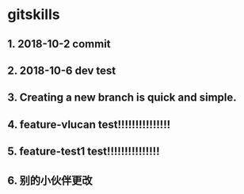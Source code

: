 # gitskills
## 1. 2018-10-2 commit
## 2. 2018-10-6 dev test
## 3. Creating a new branch is quick and simple.
## 4. feature-vlucan test!!!!!!!!!!!!!!!
## 5. feature-test1 test!!!!!!!!!!!!!!!
## 6. 别的小伙伴更改